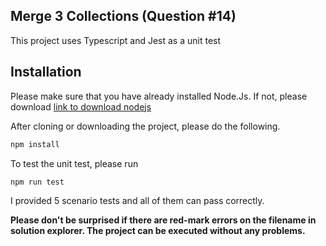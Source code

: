 ## Merge 3 Collections (Question #14)
This project uses Typescript and Jest as a unit test

## Installation
Please make sure that you have already installed Node.Js. If not, please download [link to download nodejs](https://nodejs.org/en/download/)

After cloning or downloading the project, please do the following.

```js
npm install
```

To test the unit test, please run
```js
npm run test
````

I provided 5 scenario tests and all of them can pass correctly.

**Please don't be surprised if there are red-mark errors on the filename in solution explorer. The project can be executed without any problems.**